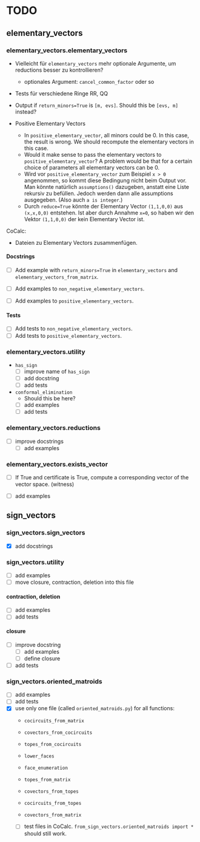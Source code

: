 # TODO

## elementary_vectors

### elementary_vectors.elementary_vectors

* Vielleicht für `elementary_vectors` mehr optionale Argumente, um reductions besser zu kontrollieren?
    * optionales Argument: `cancel_common_factor` oder so
* Tests für verschiedene Ringe RR, QQ

* Output if ``return_minors=True`` is ``[m, evs]``.
  Should this be ``[evs, m]`` instead?

* Positive Elementary Vectors
    * In `positive_elementary_vector`, all minors could be 0.
      In this case, the result is wrong.
      We should recompute the elementary vectors in this case.
    * Would it make sense to pass the elementary vectors to `positive_elementary_vector`?
      A problem would be that for a certain choice of parameters all elementary vectors can be 0.
    * Wird vor `positive_elementary_vector` zum Beispiel `x > 0` angenommen,
      so kommt diese Bedingung nicht beim Output vor.
      Man könnte natürlich `assumptions()` dazugeben, anstatt eine Liste rekursiv zu befüllen.
      Jedoch werden dann alle assumptions ausgegeben. (Also auch `a is integer`.)
    * Durch `reduce=True` könnte der Elementary Vector `(1,1,0,0)` aus `(x,x,0,0)` entstehen.
      Ist aber durch Annahme `x=0`, so haben wir den Vektor `(1,1,0,0)` der kein Elementary Vector ist.

  
CoCalc:
* Dateien zu Elementary Vectors zusammenfügen.

#### Docstrings

* [ ] Add example with ``return_minors=True`` in `elementary_vectors` and `elementary_vectors_from_matrix`.

* [ ] Add examples to ``non_negative_elementary_vectors``.
* [ ] Add examples to ``positive_elementary_vectors``.


#### Tests

* [ ] Add tests to ``non_negative_elementary_vectors``.
* [ ] Add tests to ``positive_elementary_vectors``.

### elementary_vectors.utility

* `has_sign`
    * [ ] improve name of `has_sign`
    * [ ] add docstring
    * [ ] add tests

* `conformal_elimination`
    * Should this be here?
    * [ ] add examples
    * [ ] add tests

### elementary_vectors.reductions

* [ ] improve docstrings
    * [ ] add examples

### elementary_vectors.exists_vector

* [ ] If True and certificate is True, compute a corresponding vector of the vector space. (witness)
* [ ] add examples


## sign_vectors

### sign_vectors.sign_vectors

* [x] add docstrings

### sign_vectors.utility

* [ ] add examples
* [ ] move closure, contraction, deletion into this file

#### contraction, deletion

* [ ] add examples
* [ ] add tests

#### closure

* [ ] improve docstring
    * [ ] add examples
    * [ ] define closure
* [ ] add tests

### sign_vectors.oriented_matroids

* [ ] add examples
* [ ] add tests
* [x] use only one file (called `oriented_matroids.py`) for all functions:
    * `cocircuits_from_matrix`
    * `covectors_from_cocircuits`
    * `topes_from_cocircuits`
    * `lower_faces`
    * `face_enumeration`
    
    * `topes_from_matrix`
    * `covectors_from_topes`
    * `cocircuits_from_topes`
    * `covectors_from_matrix`
    * [ ] test files in CoCalc.
      `from_sign_vectors.oriented_matroids import *` should still work.


